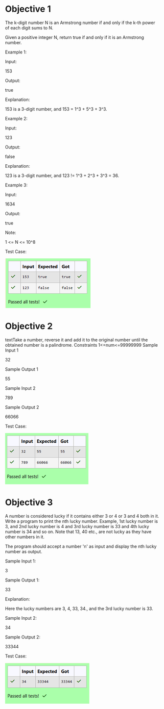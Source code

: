 # Objective 1

The k-digit number N is an Armstrong number if and only if the k-th power of each digit sums to N.

 

Given a positive integer N, return true if and only if it is an Armstrong number.

 

Example 1:

 

Input:

 

153

 

Output:

 

true

 

Explanation:

 

153 is a 3-digit number, and 153 = 1^3 + 5^3 + 3^3.

 

Example 2:

 

Input:

 

123

 

Output:

 

false

 

Explanation:

 

123 is a 3-digit number, and 123 != 1^3 + 2^3 + 3^3 = 36.

 

Example 3:

 

Input:

 

1634

 

Output:

 

true

 

Note:

 

1 <= N <= 10^8

Test Case:

![alt text](<Screenshot 2025-01-13 170504.png>)

# Objective 2

textTake a number, reverse it and add it to the original number until the obtained number is a palindrome. Constraints 1<=num<=99999999 
Sample Input 1

32 

Sample Output 1

55 

Sample Input 2 

789 

Sample Output 2 

66066

Test Case:

![alt text](<Screenshot 2025-01-13 170509.png>)

# Objective 3

A number is considered lucky if it contains either 3 or 4 or 3 and 4 both in it. Write a program to print the nth lucky number. Example, 1st lucky number is 3, and 2nd lucky number is 4 and 3rd lucky number is 33 and 4th lucky number is 34 and so on. Note that 13, 40 etc., are not lucky as they have other numbers in it.

 

The program should accept a number 'n' as input and display the nth lucky number as output.

 

Sample Input 1:

 

3

 

Sample Output 1:

 

33

 

Explanation:

 

Here the lucky numbers are 3, 4, 33, 34., and the 3rd lucky number is 33.

 

Sample Input 2:

 

34

 

Sample Output 2:

 

33344

Test Case:

![alt text](<Screenshot 2025-01-13 170514.png>)
